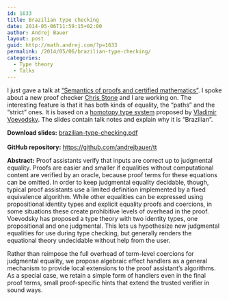 ```yaml
---
id: 1633
title: Brazilian type checking
date: 2014-05-06T11:59:15+02:00
author: Andrej Bauer
layout: post
guid: http://math.andrej.com/?p=1633
permalink: /2014/05/06/brazilian-type-checking/
categories:
  - Type theory
  - Talks
---
```

I just gave a talk at [&#8220;Semantics of proofs and certified mathematics&#8221;](https://ihp2014.pps.univ-paris-diderot.fr/doku.php?id=workshop_1). I spoke about a new proof checker [Chris Stone](http://www.cs.hmc.edu/~stone/) and I are working on. The interesting feature is that it has both kinds of equality, the &#8220;paths&#8221; and the &#8220;strict&#8221; ones. It is based on a [homotopy type system](https://uf-ias-2012.wikispaces.com/file/view/HTS.pdf/410120566/HTS.pdf) proposed by [Vladimir Voevodsky](http://www.math.ias.edu/~vladimir/Site3/home.html). The slides contain talk notes and explain why it is &#8220;Brazilian&#8221;.

**Download slides:** [brazilian-type-checking.pdf  
](/wp-content/uploads/2014/05/brazilian-type-checking.pdf)  
**GitHub repository:** <https://github.com/andrejbauer/tt>

**Abstract:** Proof assistants verify that inputs are correct up to judgmental equality. Proofs are easier and smaller if equalities without computational content are verified by an oracle, because proof terms for these equations can be omitted. In order to keep judgmental equality decidable, though, typical proof assistants use a limited definition implemented by a fixed equivalence algorithm. While other equalities can be expressed using propositional identity types and explicit equality proofs and coercions, in some situations these create prohibitive levels of overhead in the proof.  
Voevodsky has proposed a type theory with two identity types, one propositional and one judgmental. This lets us hypothesize new judgmental equalities for use during type checking, but generally renders the equational theory undecidable without help from the user.

Rather than reimpose the full overhead of term-level coercions for judgmental equality, we propose algebraic effect handlers as a general mechanism to provide local extensions to the proof assistant&#8217;s algorithms. As a special case, we retain a simple form of handlers even in the final proof terms, small proof-specific hints that extend the trusted verifier in sound ways.
